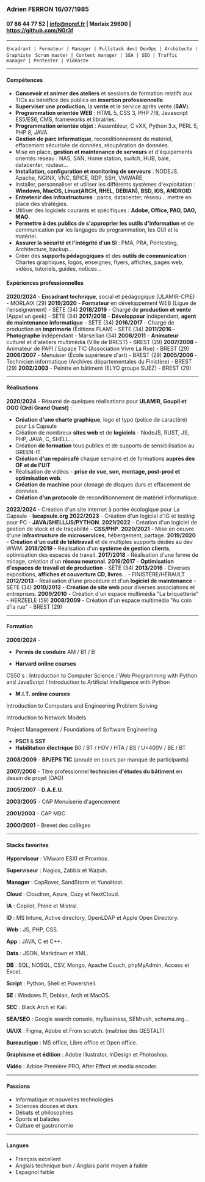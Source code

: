 ### Adrien FERRON									16/07/1985

####  07 86 44 77 52 | info@noref.fr | Morlaix 29600 | https://github.com/N0r3f

------

   `Encadrant | Formateur | Manager | Fullstack dev| DevOps | Architecte | Graphiste`  ` Scrum master | Content manager | SEA | SEO | Traffic manager | Pentester | Vidéaste`

------

####   Compétences

   - **Concevoir et animer des ateliers** et sessions de formation relatifs aux TICs au bénéfice des publics en **insertion professionnelle**.
   - **Superviser une production**, la **vente** et le service après vente (**SAV**).
   - **Programmation orientée WEB** : HTML 5, CSS 3, PHP 7/8, Javascript ES5/ES6, CMS, frameworks et librairies.
   - **Programmation orientée objet** : Assembleur, C vXX, Python 3.x, PERL 5, PHP 8, JAVA.
   - **Gestion de parc informatique**, reconditionnement de matériel, effacement sécurisée de données, récupération de données.
   - Mise en place, **gestion et maintenance de serveurs** et d'équipements orientés réseau : NAS, SAN, Home station, switch, HUB, baie, datacenter, routeur...
   - **Installation, configuration et monitoring de serveurs** : NODEJS, Apache, NGINX, VNC, SPICE, RDP, SSH, VMWARE. 
   - Installer, personnaliser et utiliser les différents systèmes d'exploitation : **Windows, MacOS, Linux(ARCH, RHEL, DEBIAN), BSD, IOS, ANDROID**.
   - **Entretenir des infrastructures** : parcs, datacenter, réseau... mettre en place des stratégies.
   - Utiliser des logiciels courants et spécifiques : **Adobe, Office, PAO, DAO, MAO**.
   - **Permettre à des publics de s'approprier les outils d'information** et de communication par les langages de programmation, les GUI et le matériel.
   - **Assurer la sécurité et l'intégrité d'un SI** : PMA, PRA, Pentesting, Architecture, backup...
   - Créer des **supports pédagogiques** et des **outils de communication** : Chartes graphiques, logos, enseignes,  flyers, affiches, pages web, vidéos, tutoriels, guides, notices...

####   Expériences professionnelles

**2020/2024** - **Encadrant technique**, social et pédagogique (ULAMIR-CPIE) - MORLAIX (29)
**2019/2020** - **Formateur** en développement WEB (Ligue de l'enseignement) - SÈTE (34)
**2018/2019** - Chargé de **production et vente** (Appel un geek) - SÈTE (34)
**2017/2018** - **Développeur** indépendant, **agent de maintenance informatique** - SÈTE (34)
**2016/2017** - Chargé de production en **imprimerie** (Éditions FLAM) - SÈTE (34)
**2011/2016** - **Photographe** indépendant - Marseillan (34)
**2008/2011** - **Animateur** culturel et d'ateliers multimédia (Ville de BREST) - BREST (29)
**2007/2008** - Animateur de PAPI / Espace TIC (Association Vivre La Rue) - BREST (29)
**2006/2007** - Menuisier (École supérieure d'art) - BREST (29)
**2005/2006** - Technicien informatique (Archives départementales du Finistère) - BREST (29)
**2002/2003** - Peintre en bâtiment (ELYO groupe SUEZ) - BREST (29)

------

####   Réalisations

**2020/2024** - Résumé de quelques réalisations pour **ULAMIR, Goupil et OGO (Ordi Grand Ouest)** :

- **Création d'une charte graphique**, logo et typo (police de caractère) pour La Capsule
- Création de nombreux **sites web** et de **logiciels** - NodeJS, RUST, JS, PHP, JAVA, C, SHELL...
- Création **de formation** tous publics et de supports de sensibilisation au GREEN-IT. 
- **Création d'un repaircafé** chaque semaine et de formations **auprès des OF et de l'UIT**
- Réalisation de vidéos - **prise de vue, son, montage, post-prod et optimisation web**.                                                                                                                              
- **Création de machine** pour clonage de disques durs et effacement de données. 
- **Création d'un protocole** de reconditionnement de matériel informatique.

**2023/2024** - Création d'un site internet à portée écologique pour La Capsule - **lacapsule.org**
**2022/2023** - Création d'un logiciel d'IG et testing pour PC - **JAVA/SHELL/JS/PYTHON**.
**2021/2022** - Création d'un logiciel de gestion de stock et de traçabilité - **CSS/PHP**.
**2020/2021** - Mise en oeuvre d'une **infrastructure de microservices**, hébergement, partage.
**2019/2020** - **Création d'un outil de télétravail** et de multiples supports dédiés au dev WWM. 
**2018/2019** - Réalisation d'un **système de gestion clients**, optimisation des espaces de travail.
**2017/2018** - Réalisation d'une ferme de minage, création d'un **réseau neuronal**.
**2016/2017** - **Optimisation d'espaces de travail et de production** - SÈTE (34)
**2013/2016** - Diverses expositions, **affiches et couverture CD, livres**... - FINISTÈRE/HÉRAULT 
**2012/2013** - Réalisation d'une procédure et d'un **logiciel de maintenance** - SÈTE (34)
**2010/2012** - **Création de site web** pour diverses associations et entreprises.
**2009/2010** - Création d'un espace multimédia "La briquetterie" - HERZEELE (59) 
**2008/2009** - Création d'un espace multimédia "Au coin d'la rue" - BREST (29)

------

####   Formation

**2009/2024** -

- **Permis de conduire** AM / B1 / B

- **Harvard online courses**

CS50's : Introduction to Computer Science / Web Programming with Python and JavaScript / Introduction to Artificial Intelligence with Python

- **M.I.T. online courses**

Introduction to Computers and Engineering Problem Solving

Introduction to Network Models

Project Management / Foundations of Software Engineering

- **PSC1** & **SST**
- **Habilitation électrique** B0 / BT / H0V / HTA / BS / U<400V / BE / BT

**2008/2009** - **BPJEPS TIC** (annulé en cours par manque de participants)

**2007/2008** - Titre professionnel **technicien d'études du bâtiment** en dessin de projet (DAO)

**2005/2007** - **D.A.E.U.**

**2003/2005** - CAP Menuiserie d'agencement

**2001/2003** - CAP MBC

**2000/2001** - Brevet des collèges

------

#### Stacks favorites

**Hyperviseur** : VMware ESXI et Proxmox.

**Superviseur** : Nagios, Zabbix et Wazuh.

**Manager** : CapRover, SandStorm et YunoHost.

**Cloud** : Cloudron, Azure, Cozy et NextCloud.

**IA** : Copilot, Phind et Mistral.  

**ID** : MS Intune, Active directory, OpenLDAP et Apple Open Directory. 

**Web** : JS, PHP, CSS.

**App** : JAVA, C et C++.

**Data** : JSON, Markdown et XML.

**DB** : SQL, NOSQL, CSV, Mongo, Apache Couch, phpMyAdmin, Access et Excel.

**Script** : Python, Shell et Powershell.

**SE** : Windows 11, Debian, Arch et MacOS.

**SEC** : Black Arch et Kali.  

**SEA/SEO** : Google search console, myBusiness, SEMrush, schema.org...

**UI/UX** : Figma, Adobe et From scratch. (maîtrise des GESTALT)

**Bureautique** : MS office, Libre office et Open office.

**Graphisme et édition** : Adobe Illustrator, InDesign et Photoshop.

**Vidéo** : Adobe Première PRO, After Effect et media encoder.

------

####   Passions

- Informatique et nouvelles technologies
- Sciences douces et durs
- Débats et philosophies
- Sports et balades
- Culture et gastronomie

------

#### Langues

- Français excellent 
- Anglais technique bon / Anglais parlé moyen à faible
- Espagnol faible
